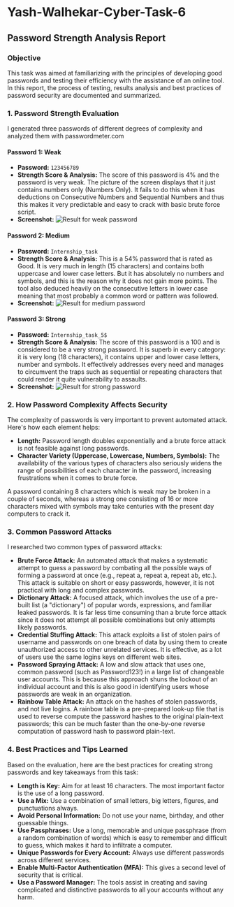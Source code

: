 # Yash-Walhekar-Cyber-Task-6

## Password Strength Analysis Report

### Objective
This task was aimed at familiarizing with the principles of developing good passwords and testing their efficiency with the assistance of an online tool. In this report, the process of testing, results analysis and best practices of password security are documented and summarized.

### 1. Password Strength Evaluation

I generated three passwords of different degrees of complexity and analyzed them with passwordmeter.com


#### Password 1: Weak
* **Password:** `123456789`
* **Strength Score & Analysis:** The score of this password is 4% and the password is very weak. The picture of the screen displays that it just contains numbers only (Numbers Only). It fails to do this when it has deductions on Consecutive Numbers and Sequential Numbers and thus this makes it very predictable and easy to crack with basic brute force script.
* **Screenshot:**
    ![Result for weak password](Weak.png)

#### Password 2: Medium
* **Password:** `Internship_task`
* **Strength Score & Analysis:** This is a 54% password that is rated as Good. It is very much in length (15 characters) and contains both uppercase and lower case letters. But it has absolutely no numbers and symbols, and this is the reason why it does not gain more points. The tool also deduced heavily on the consecutive letters in lower case meaning that most probably a common word or pattern was followed.
* **Screenshot:**
    ![Result for medium password](Medium.png)

#### Password 3: Strong
* **Password:** `Internship_task_5$`
* **Strength Score & Analysis:** The score of this password is a 100 and is considered to be a very strong password. It is superb in every category: it is very long (18 characters), it contains upper and lower case letters, number and symbols. It effectively addresses every need and manages to circumvent the traps such as sequential or repeating characters that could render it quite vulnerability to assaults.
* **Screenshot:**
    ![Result for strong password](Strong.png)

### 2. How Password Complexity Affects Security
The complexity of passwords is very important to prevent automated attack. Here's how each element helps:

* **Length:** Password length doubles exponentially and a brute force attack is not feasible against long passwords.
* **Character Variety (Uppercase, Lowercase, Numbers, Symbols):** The availability of the various types of characters also seriously widens the range of possibilities of each character in the password, increasing frustrations when it comes to brute force.

A password containing 8 characters which is weak may be broken in a couple of seconds, whereas a strong one consisting of 16 or more characters mixed with symbols may take centuries with the present day computers to crack it.

### 3. Common Password Attacks

I researched two common types of password attacks:

* **Brute Force Attack:** An automated attack that makes a systematic attempt to guess a password by combating all the possible ways of forming a password at once (e.g., repeat a, repeat a, repeat ab, etc.). This attack is suitable on short or easy passwords, however, it is not practical with long and complex passwords.
* **Dictionary Attack:** A focused attack, which involves the use of a pre-built list (a "dictionary") of popular words, expressions, and familiar leaked passwords. It is far less time consuming than a brute force attack since it does not attempt all possible combinations but only attempts likely passwords.
* **Credential Stuffing Attack:** This attack exploits a list of stolen pairs of username and passwords on one breach of data by using them to create unauthorized access to other unrelated services. It is effective, as a lot of users use the same logins keys on different web sites.
* **Password Spraying Attack:** A low and slow attack that uses one, common password (such as Password123!) in a large list of changeable user accounts. This is because this approach shuns the lockout of an individual account and this is also good in identifying users whose passwords are weak in an organization.
* **Rainbow Table Attack:** An attack on the hashes of stolen passwords, and not live logins. A rainbow table is a pre-prepared look-up file that is used to reverse compute the password hashes to the original plain-text passwords; this can be much faster than the one-by-one reverse computation of password hash to password plain-text.

### 4. Best Practices and Tips Learned
Based on the evaluation, here are the best practices for creating strong passwords and key takeaways from this task:

* **Length is Key:** Aim for at least 16 characters. The most important factor is the use of a long password.
* **Use a Mix:** Use a combination of small letters, big letters, figures, and punctuations always.
* **Avoid Personal Information:** Do not use your name, birthday, and other guessable things.
* **Use Passphrases:** Use a long, memorable and unique passphrase (from a random combination of words) which is easy to remember and difficult to guess, which makes it hard to infiltrate a computer.
* **Unique Passwords for Every Account:** Always use different passwords across different services.
* **Enable Multi-Factor Authentication (MFA):** This gives a second level of security that is critical.
* **Use a Password Manager:** The tools assist in creating and saving complicated and distinctive passwords to all your accounts without any harm.
